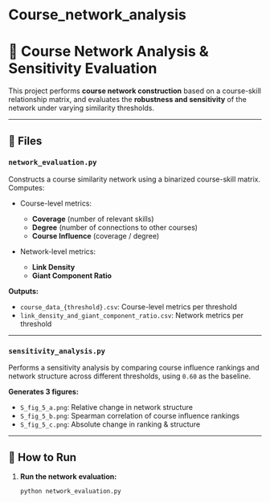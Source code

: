 # Course_network_analysis

# 🧠 Course Network Analysis & Sensitivity Evaluation

This project performs **course network construction** based on a course-skill relationship matrix, and evaluates the **robustness and sensitivity** of the network under varying similarity thresholds.

---

## 📁 Files

### `network_evaluation.py`

Constructs a course similarity network using a binarized course-skill matrix. Computes:

- Course-level metrics:
  - **Coverage** (number of relevant skills)
  - **Degree** (number of connections to other courses)
  - **Course Influence** (coverage / degree)

- Network-level metrics:
  - **Link Density**
  - **Giant Component Ratio**

**Outputs:**
- `course_data_{threshold}.csv`: Course-level metrics per threshold  
- `link_density_and_giant_component_ratio.csv`: Network metrics per threshold

---

### `sensitivity_analysis.py`

Performs a sensitivity analysis by comparing course influence rankings and network structure across different thresholds, using `0.60` as the baseline.

**Generates 3 figures:**

- `S_fig_5_a.png`: Relative change in network structure  
- `S_fig_5_b.png`: Spearman correlation of course influence rankings  
- `S_fig_5_c.png`: Absolute change in ranking & structure

---

## 🔧 How to Run

1. **Run the network evaluation:**

   ```bash
   python network_evaluation.py
